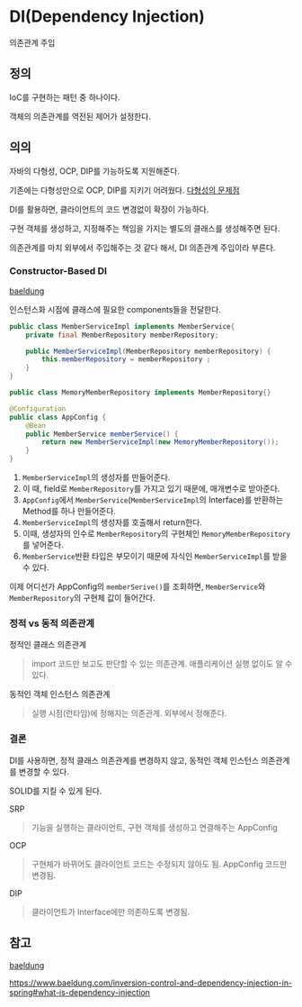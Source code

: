 # DI(Dependency Injection)
의존관계 주입

## 정의
IoC를 구현하는 패턴 중 하나이다.

객체의 의존관계를 역전된 제어가 설정한다.

## 의의
자바의 다형성, OCP, DIP를 가능하도록 지원해준다.

기존에는 다형성만으로 OCP, DIP를 지키기 어려웠다.
[다형성의 문제점](../../Java/객체지향/객체지향%20특징.md)

DI를 활용하면, 클라이언트의 코드 변경없이 확장이 가능하다.

구현 객체를 생성하고, 지정해주는 책임을 가지는 별도의 클래스를 생성해주면 된다.

의존관계를 마치 외부에서 주입해주는 것 같다 해서, DI 의존관계 주입이라 부른다.

### Constructor-Based DI
[baeldung](https://www.baeldung.com/constructor-injection-in-spring)

인스턴스화 시점에 클래스에 필요한 components들을 전달한다.

~~~java
public class MemberServiceImpl implements MemberService{
    private final MemberRepository memberRepository;

    public MemberServiceImpl(MemberRepository memberRepository) {
        this.memberRepository = memberRepository ;
    }
}
~~~

~~~java
public class MemoryMemberRepository implements MemberRepository{}
~~~

~~~java
@Configuration
public class AppConfig {
    @Bean
    public MemberService memberService() {
        return new MemberServiceImpl(new MemoryMemberRepository());
    }
}
~~~
1. `MemberServiceImpl`의 생성자를 만들어준다. 
2. 이 때, field로 `MemberRepository`를 가지고 있기 때문에, 매개변수로 받아준다.
3. `AppConfig`에서 `MemberService`(`MemberServiceImpl`의 Interface)를 반환하는 Method를 하나 만들어준다.
4. `MemberServiceImpl`의 생성자를 호출해서 return한다.
5. 이때, 생성자의 인수로 `MemberRepository`의 구현체인 `MemoryMemberRepository`를 넣어준다.
6. `MemberService`반환 타입은 부모이기 때문에 자식인 `MemberServiceImpl`를 받을 수 있다.

이제 어디선가 AppConfig의 `memberSerive()`를 조회하면, `MemberService`와 `MemberRepository`의 구현체 값이 들어간다.


### 정적 vs 동적 의존관계
정적인 클래스 의존관계
>import 코드만 보고도 판단할 수 있는 의존관계. 애플리케이션 실행 없이도 알 수 있다.

동적인 객체 인스턴스 의존관계
> 실행 시점(런타임)에 정해지는 의존관계. 외부에서 정해준다.

### 결론
DI를 사용하면, 정적 클래스 의존관계를 변경하지 않고, 동적인 객체 인스턴스 의존관계를 변경할 수 있다.

SOLID를 지킬 수 있게 된다. 

SRP
>기능을 실행하는 클라이언트, 구현 객체를 생성하고 연결해주는 AppConfig

OCP
>구현체가 바뀌어도 클라이언트 코드는 수정되지 않아도 됨. AppConfig 코드만 변경됨.

DIP
>클라이언트가 Interface에만 의존하도록 변경됨.

## 참고
[baeldung](https://www.baeldung.com/tag/spring-di)

https://www.baeldung.com/inversion-control-and-dependency-injection-in-spring#what-is-dependency-injection